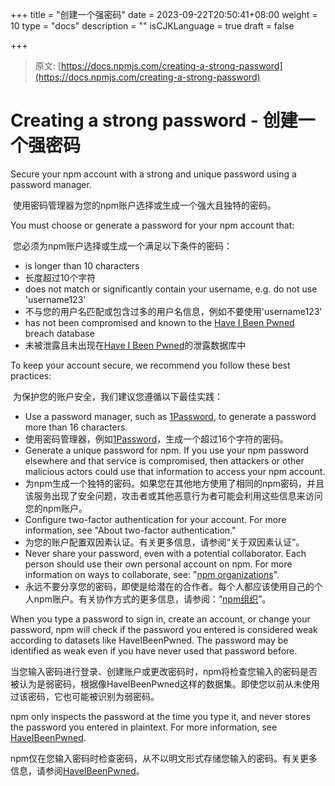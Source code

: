 +++
title = "创建一个强密码"
date = 2023-09-22T20:50:41+08:00
weight = 10
type = "docs"
description = ""
isCJKLanguage = true
draft = false

+++

> 原文: [https://docs.npmjs.com/creating-a-strong-password](https://docs.npmjs.com/creating-a-strong-password)

# Creating a strong password - 创建一个强密码

Secure your npm account with a strong and unique password using a password manager.

​	使用密码管理器为您的npm账户选择或生成一个强大且独特的密码。

You must choose or generate a password for your npm account that:

​	您必须为npm账户选择或生成一个满足以下条件的密码：

- is longer than 10 characters
- 长度超过10个字符
- does not match or significantly contain your username, e.g. do not use 'username123'
- 不与您的用户名匹配或包含过多的用户名信息，例如不要使用'username123'
- has not been compromised and known to the [Have I Been Pwned](https://haveibeenpwned.com/) breach database
- 未被泄露且未出现在[Have I Been Pwned](https://haveibeenpwned.com/)的泄露数据库中

To keep your account secure, we recommend you follow these best practices:

​	为保护您的账户安全，我们建议您遵循以下最佳实践：

- Use a password manager, such as [1Password](https://1password.com/), to generate a password more than 16 characters.
- 使用密码管理器，例如[1Password](https://1password.com/)，生成一个超过16个字符的密码。
- Generate a unique password for npm. If you use your npm password elsewhere and that service is compromised, then attackers or other malicious actors could use that information to access your npm account.
- 为npm生成一个独特的密码。如果您在其他地方使用了相同的npm密码，并且该服务出现了安全问题，攻击者或其他恶意行为者可能会利用这些信息来访问您的npm账户。
- Configure two-factor authentication for your account. For more information, see "About two-factor authentication."
- 为您的账户配置双因素认证。有关更多信息，请参阅“关于双因素认证”。
- Never share your password, even with a potential collaborator. Each person should use their own personal account on npm. For more information on ways to collaborate, see: "[npm organizations](https://docs.npmjs.com/organizations)".
- 永远不要分享您的密码，即使是给潜在的合作者。每个人都应该使用自己的个人npm账户。有关协作方式的更多信息，请参阅：“[npm组织](https://docs.npmjs.com/organizations)”。

When you type a password to sign in, create an account, or change your password, npm will check if the password you entered is considered weak according to datasets like HaveIBeenPwned. The password may be identified as weak even if you have never used that password before.

​	当您输入密码进行登录、创建账户或更改密码时，npm将检查您输入的密码是否被认为是弱密码，根据像HaveIBeenPwned这样的数据集。即使您以前从未使用过该密码，它也可能被识别为弱密码。

npm only inspects the password at the time you type it, and never stores the password you entered in plaintext. For more information, see [HaveIBeenPwned](https://haveibeenpwned.com/).

​	npm仅在您输入密码时检查密码，从不以明文形式存储您输入的密码。有关更多信息，请参阅[HaveIBeenPwned](https://haveibeenpwned.com/)。
